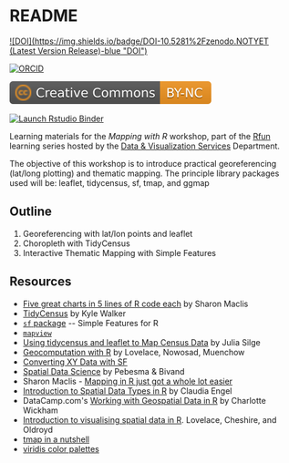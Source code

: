 # README  

<!-- badges: start -->
<!-- DOI: All versions.  NOTYET -->
[![DOI](https://img.shields.io/badge/DOI-10.5281%2Fzenodo.NOTYET (Latest Version Release)-blue "DOI")](https://doi.org/10.5281/NOTYET)  

[![ORCID](https://img.shields.io/badge/ORCID-0000--0002--3600--0972-A6CE39?logo=ORCID&logoColor=A6CE39 "ORCID")](https://orcid.org/0000-0002-3600-0972)

[![Creative Commons CC BY-NC](images/CC_BY_NC.svg "CC BY-NC")](https://creativecommons.org/licenses/by-nc-nd/4.0/)

[![Launch Rstudio Binder](http://mybinder.org/badge_logo.svg "Launch RStudio Binder/Container")](https://mybinder.org/v2/gh/libjohn/mapping-with-R/master?urlpath=rstudio)
<!-- badges: end -->

Learning materials for the *Mapping with R* workshop, part of the [Rfun](https://rfun.library.duke.edu/) learning series hosted by the [Data & Visualization Services](https://library.duke.edu/data/) Department.

The objective of this workshop is to introduce practical georeferencing (lat/long plotting) and thematic mapping.  The principle library packages used will be:  leaflet, tidycensus, sf, tmap, and ggmap


## Outline
1. Georeferencing with lat/lon points and leaflet
1. Choropleth with TidyCensus
1. Interactive Thematic Mapping with Simple Features


## Resources

- [Five great charts in 5 lines of R code each](https://www.r-bloggers.com/five-great-charts-in-5-lines-of-r-code-each/) by Sharon Maclis
- [TidyCensus](https://walkerke.github.io/tidycensus/) by Kyle Walker
- [`sf` package](https://r-spatial.github.io/sf/) -- Simple Features for R
- [`mapview`](https://r-spatial.github.io/mapview/)
- [Using tidycensus and leaflet to Map Census Data](https://juliasilge.com/blog/using-tidycensus/) by Julia Silge
- [Geocomputation with R](https://geocompr.robinlovelace.net/) by Lovelace, Nowosad, Muenchow
- [Converting XY Data with SF](https://ryanpeek.github.io/2017-08-03-converting-XY-data-with-sf-package/)
- [Spatial Data Science](https://keen-swartz-3146c4.netlify.com/) by Pebesma & Bivand
- Sharon Maclis - [Mapping in R just got a whole lot easier](https://www.computerworld.com/article/3175623/data-analytics/mapping-in-r-just-got-a-whole-lot-easier.html)
- [Introduction to Spatial Data Types in R](https://cengel.github.io/rspatial/2_spDataTypes.nb.html#how-to-do-this-in-sf) by Claudia Engel
- DataCamp.com's [Working with Geospatial Data in R](https://www.datacamp.com/courses/working-with-geospatial-data-in-r) by Charlotte Wickham
- [Introduction to visualising spatial data in R](https://cran.r-project.org/doc/contrib/intro-spatial-rl.pdf). Lovelace, Cheshire, and Oldroyd
- [tmap in a nutshell](https://cran.r-project.org/web/packages/tmap/vignettes/tmap-nutshell.html)
- [viridis color palettes](https://cran.r-project.org/web/packages/viridis/vignettes/intro-to-viridis.html)

